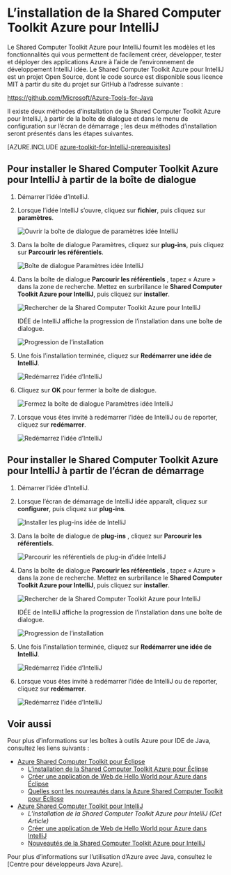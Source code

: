 <properties
    pageTitle="L’installation de la Shared Computer Toolkit Azure pour IntelliJ | Microsoft Azure"
    description="Découvrez comment installer le Shared Computer Toolkit Azure l’idée d’IntelliJ."
    services=""
    documentationCenter="java"
    authors="rmcmurray"
    manager="wpickett"
    editor=""/>

<tags
    ms.service="multiple"
    ms.workload="na"
    ms.tgt_pltfrm="multiple"
    ms.devlang="Java"
    ms.topic="article"
    ms.date="08/11/2016" 
    ms.author="robmcm"/>

# <a name="installing-the-azure-toolkit-for-intellij"></a>L’installation de la Shared Computer Toolkit Azure pour IntelliJ

Le Shared Computer Toolkit Azure pour IntelliJ fournit les modèles et les fonctionnalités qui vous permettent de facilement créer, développer, tester et déployer des applications Azure à l’aide de l’environnement de développement IntelliJ idée. Le Shared Computer Toolkit Azure pour IntelliJ est un projet Open Source, dont le code source est disponible sous licence MIT à partir du site du projet sur GitHub à l’adresse suivante :

<https://github.com/Microsoft/Azure-Tools-for-Java>

Il existe deux méthodes d’installation de la Shared Computer Toolkit Azure pour IntelliJ, à partir de la boîte de dialogue et dans le menu de configuration sur l’écran de démarrage ; les deux méthodes d’installation seront présentés dans les étapes suivantes.

[AZURE.INCLUDE [azure-toolkit-for-IntelliJ-prerequisites](../includes/azure-toolkit-for-intellij-prerequisites.md)]

## <a name="to-install-the-azure-toolkit-for-intellij-from-the-settings-dialog-box"></a>Pour installer le Shared Computer Toolkit Azure pour IntelliJ à partir de la boîte de dialogue

1. Démarrer l’idée d’IntelliJ.

1. Lorsque l’idée IntelliJ s’ouvre, cliquez sur **fichier**, puis cliquez sur **paramètres**.

    ![Ouvrir la boîte de dialogue de paramètres idée IntelliJ][01a]

1. Dans la boîte de dialogue Paramètres, cliquez sur **plug-ins**, puis cliquez sur **Parcourir les référentiels**.

    ![Boîte de dialogue Paramètres idée IntelliJ][02a]

1. Dans la boîte de dialogue **Parcourir les référentiels** , tapez « Azure » dans la zone de recherche. Mettez en surbrillance le **Shared Computer Toolkit Azure pour IntelliJ**, puis cliquez sur **installer**.

    ![Rechercher de la Shared Computer Toolkit Azure pour IntelliJ][03]

    IDÉE de IntelliJ affiche la progression de l’installation dans une boîte de dialogue.

    ![Progression de l’installation][04]

1. Une fois l’installation terminée, cliquez sur **Redémarrer une idée de IntelliJ**.

    ![Redémarrez l’idée d’IntelliJ][05]

1. Cliquez sur **OK** pour fermer la boîte de dialogue.

    ![Fermez la boîte de dialogue Paramètres idée IntelliJ][06]

1. Lorsque vous êtes invité à redémarrer l’idée de IntelliJ ou de reporter, cliquez sur **redémarrer**.

    ![Redémarrez l’idée d’IntelliJ][07]

## <a name="to-install-the-azure-toolkit-for-intellij-from-the-start-screen"></a>Pour installer le Shared Computer Toolkit Azure pour IntelliJ à partir de l’écran de démarrage

1. Démarrer l’idée d’IntelliJ.

1. Lorsque l’écran de démarrage de IntelliJ idée apparaît, cliquez sur **configurer**, puis cliquez sur **plug-ins**.

    ![Installer les plug-ins idée de IntelliJ][01b]

1. Dans la boîte de dialogue de **plug-ins** , cliquez sur **Parcourir les référentiels**.

    ![Parcourir les référentiels de plug-in d’idée IntelliJ][02b]

1. Dans la boîte de dialogue **Parcourir les référentiels** , tapez « Azure » dans la zone de recherche. Mettez en surbrillance le **Shared Computer Toolkit Azure pour IntelliJ**, puis cliquez sur **installer**.

    ![Rechercher de la Shared Computer Toolkit Azure pour IntelliJ][03]

    IDÉE de IntelliJ affiche la progression de l’installation dans une boîte de dialogue.

    ![Progression de l’installation][04]

1. Une fois l’installation terminée, cliquez sur **Redémarrer une idée de IntelliJ**.

    ![Redémarrez l’idée d’IntelliJ][05]

1. Lorsque vous êtes invité à redémarrer l’idée de IntelliJ ou de reporter, cliquez sur **redémarrer**.

    ![Redémarrez l’idée d’IntelliJ][07]

## <a name="see-also"></a>Voir aussi

Pour plus d’informations sur les boîtes à outils Azure pour IDE de Java, consultez les liens suivants :

- [Azure Shared Computer Toolkit pour Éclipse]
  - [L’installation de la Shared Computer Toolkit Azure pour Éclipse]
  - [Créer une application de Web de Hello World pour Azure dans Éclipse]
  - [Quelles sont les nouveautés dans la Azure Shared Computer Toolkit pour Éclipse]
- [Azure Shared Computer Toolkit pour IntelliJ]
  - *L’installation de la Shared Computer Toolkit Azure pour IntelliJ (Cet Article)*
  - [Créer une application de Web de Hello World pour Azure dans IntelliJ]
  - [Nouveautés de la Shared Computer Toolkit Azure pour IntelliJ]

Pour plus d’informations sur l’utilisation d’Azure avec Java, consultez le [Centre pour développeurs Java Azure].

<!-- URL List -->

[Azure Shared Computer Toolkit pour Éclipse]: ./azure-toolkit-for-eclipse.md
[Azure Shared Computer Toolkit pour IntelliJ]: ./azure-toolkit-for-intellij.md
[Créer une application de Web de Hello World pour Azure dans Éclipse]: ./app-service-web/app-service-web-eclipse-create-hello-world-web-app.md
[Créer une application de Web de Hello World pour Azure dans IntelliJ]: ./app-service-web/app-service-web-intellij-create-hello-world-web-app.md
[L’installation de la Shared Computer Toolkit Azure pour Éclipse]: ./azure-toolkit-for-eclipse-installation.md
[Installing the Azure Toolkit for IntelliJ]: ./azure-toolkit-for-intellij-installation.md
[Quelles sont les nouveautés dans la Azure Shared Computer Toolkit pour Éclipse]: ./azure-toolkit-for-eclipse-whats-new.md
[Nouveautés de la Shared Computer Toolkit Azure pour IntelliJ]: ./azure-toolkit-for-intellij-whats-new.md

[Centre de développement Java Azure]: https://azure.microsoft.com/develop/java/

<!-- IMG List -->

[01a]: ./media/azure-toolkit-for-intellij-installation/01-intellij-file-settings.png
[01b]: ./media/azure-toolkit-for-intellij-installation/01-intellij-configure-dropdown.png
[02a]: ./media/azure-toolkit-for-intellij-installation/02-intellij-settings-dialog.png
[02b]: ./media/azure-toolkit-for-intellij-installation/02-intellij-plugins-dialog.png
[03]: ./media/azure-toolkit-for-intellij-installation/03-intellij-browse-repositories.png
[04]: ./media/azure-toolkit-for-intellij-installation/04-install-progress.png
[05]: ./media/azure-toolkit-for-intellij-installation/05-restart-intellij.png
[06]: ./media/azure-toolkit-for-intellij-installation/06-intellij-settings-dialog.png
[07]: ./media/azure-toolkit-for-intellij-installation/07-restart-intellij.png
